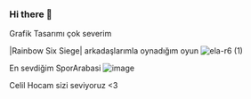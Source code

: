 ### Hi there 👋
 
Grafik Tasarımı çok severim

|Rainbow Six Siege|
arkadaşlarımla oynadığım oyun
![ela-r6 (1)](https://github.com/ikliim/ikliim/assets/159884785/fb8a2225-aef7-41fd-967c-9e001f4f1709)

En sevdiğim SporArabasi
![image](https://github.com/ikliim/ikliim/assets/159884785/313d06d1-da0a-4f67-a3f7-3b8866aea856)

Celil Hocam sizi seviyoruz <3
